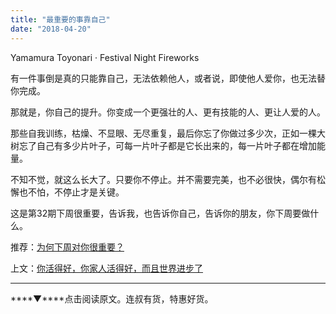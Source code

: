```yaml
---
title: "最重要的事靠自己"
date: "2018-04-20"
---
```


Yamamura Toyonari · Festival Night Fireworks

有一件事倒是真的只能靠自己，无法依赖他人，或者说，即使他人爱你，也无法替你完成。

那就是，你自己的提升。你变成一个更强壮的人、更有技能的人、更让人爱的人。

那些自我训练，枯燥、不显眼、无尽重复，最后你忘了你做过多少次，正如一棵大树忘了自己有多少片叶子，可每一片叶子都是它长出来的，每一片叶子都在增加能量。

不知不觉，就这么长大了。只要你不停止。并不需要完美，也不必很快，偶尔有松懈也不怕，不停止才是关键。

这是第32期下周很重要，告诉我，也告诉你自己，告诉你的朋友，你下周要做什么。

推荐：[为何下周对你很重要？](http://mp.weixin.qq.com/s?__biz=MjM5NDU0Mjk2MQ==&mid=2651623372&idx=1&sn=0a27ce920b04dc61f7bc27535cc59c02&chksm=bd7e0bd28a0982c4659ee1bec241d50bcdbb6403dba56ad79902a1b00fc1b160e7acd02584f2&scene=21#wechat_redirect)

上文：[你活得好，你家人活得好，而且世界进步了](http://mp.weixin.qq.com/s?__biz=MjM5NDU0Mjk2MQ==&mid=2651627051&idx=1&sn=27dfadd0153de0f967f382eba08505d1&chksm=bd7e1a358a0993239468b0da7e87320d9b7203b20b47abeffadc8b4ac307011845165c66f824&scene=21#wechat_redirect)

* * *

****▼****点击阅读原文。连叔有货，特惠好货。
